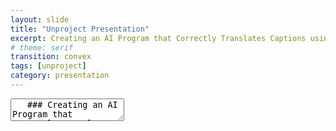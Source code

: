 ```yaml
---
layout: slide
title: "Unproject Presentation"
excerpt: Creating an AI Program that Correctly Translates Captions using Text Analysis for Digital Social Storytelling
# theme: serif
transition: convex
tags: [unproject]
category: presentation
---
```


<section data-markdown>
  <link rel="stylesheet" href="dist/theme/serif.css">
  <textarea data-template>
   ### Creating an AI Program that Correctly Translates Captions using Text Analysis Tehcniques for Digital-Social Storytelling.
    <section> 
    Awad AlMehairi
    IM-UH-1511 - Introduction to Digital Humanities.
     </section>
    ---
    ### Scope:
    
     <section>
     This project focuses on tackling incorrect social media captions and messages by forging together an AI system that detects inconsistent translations across social media platforms that communicate incoherent ideas due to inaccurate translations. The main idea it approaches is language, mainly the Emirati Arabic dialect.
      </section>
        <section>
          Lots of dialects are improperly documented online that their translation processes are almost always slightly off or based on the formal form of the detected language.
Emirati Arabic is one of those prone to inaccurate translations, thus inaccurate interpretations.
    </section>
    
    ---
    ### Main Concerns:
     <section>
    Maintain consistent usage of Emirati Arabic in research purposes.
Allow researchers and social media users in general to understand Emirati Arabic and not shy away from it, especially during research or important announcements (especially those within communities).
    </section>
    
    ---
     ### Data & Their Sources:
       <section>
        Most data for this project is collected from social media accounts with captions/comments of different versions of Emirati Arabic.
Other versions of this project will be fully developed to house translation processes of other languages and dialects (not necessarily of Arabic).
Other forms of data include written narratives and poetry in Emirati Arabic. These sources are used to expand the database with a richer vocabulary.
      </section>
       <section>
         Instagram accounts like @goodbyeoldjumeirah are used to fuel the database with vocabulary from the public. This account focuses on "archiving traditional, abandoned, and demolished houses in Jumeirah".
Most of the comments under this account’s posts are of Emirati Arabic. The account managers are natives of the UAE, and most of the comments under their posts are from other locals commenting in Emirati Arabic.</section>
       <section>@almawrooth on Instagram – a page that aims to document inherent aspects of locations in the UAE by the people from an older time of today. Most of the contributions and explanations are in Emirati Arabic. This account brings forth a historical influence on the usage of certain words of Emirati Arabic.
    </section>
    
    ---
     ### Ethics:
    <section>
    This project is guided by the motive of wanting to maintain the identity of Emiratis across social media platforms that are usually dominantly westernized. It follows copyright guidelines with the sources it uses for data collection and database construction.
     Development of this project is organized and completed by a team of Emirati professionals that are experts in linguistics and data collection.
    </section>
    
    ---
     ### Values:
    <section>
    x
    </section>
---
     ## Techniques:
    
    <section>
      
    Use text analysis techniques to further analyze proposed texts (and dialects) to better compose correct translation programs in
      
    </section>
    ---
     ## Aims:
    
    <section>
      
    The main goal of this project is to create a flawless database that can successfully detect inaccurate translations and correctly display them.
The final form of the project will be used as a tool to make data collection from online sources that use Emirati Arabic instead of English.
    </section>
    ---
     ## Participation:
    
<section>
  
    This project aims to contain ideas of the people in Jumeirah that showcase cultural diversity and availability through language.   
    </section>
    ---
     ## Workplan:
    <section>
    1. Collect data from Instagram Posts.
    2. The team detect comments not in English, usually in Emirati Arabic.
    4. Categorize the data based on the degree of inaccuracies.
    5. Understand the inaccurate translations in the context of the post.
    6. Process the inaccuracies through a curated database.
    7. Check if the captions pass as accurate or inaccurate.
    8. Develop an webpage that hosts this program.
    9. Create a public trial run of the program that can be tested by people.
    10. Implement people's suggestions and possibly expand the database with
    </section>
  </textarea>
</section>
